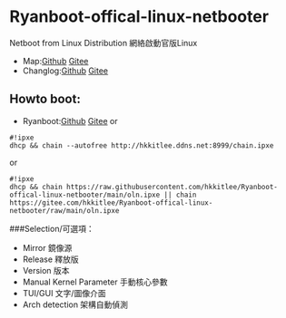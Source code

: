 # Ryanboot-offical-linux-netbooter
Netboot from Linux Distribution 
網絡啟動官版Linux
* Map:[Github](https://github.com/hkkitlee/Ryanboot/blob/main/map) [Gitee](https://gitee.com/hkkitlee/Ryanboot/blob/main/map)
* Changlog:[Github](https://github.com/hkkitlee/Ryanboot/blob/main/changelog) [Gitee](https://gitee.com/hkkitlee/Ryanboot/blob/main/changelog)
## Howto boot:
* Ryanboot:[Github](https://github.com/hkkitlee/Ryanboot) [Gitee](https://gitee.com/hkkitlee/Ryanboot)
or
```
#!ipxe
dhcp && chain --autofree http://hkkitlee.ddns.net:8999/chain.ipxe
```
or
```
#!ipxe
dhcp && chain https://raw.githubusercontent.com/hkkitlee/Ryanboot-offical-linux-netbooter/main/oln.ipxe || chain https://gitee.com/hkkitlee/Ryanboot-offical-linux-netbooter/raw/main/oln.ipxe
```
###Selection/可選項：
* Mirror 鏡像源
* Release 釋放版
* Version 版本
* Manual Kernel Parameter 手動核心參數
* TUI/GUI 文字/圖像介面
* Arch detection 架構自動偵測
